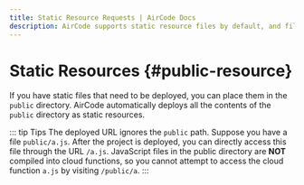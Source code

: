 ```yaml
---
title: Static Resource Requests | AirCode Docs
description: AirCode supports static resource files by default, and files in the directory can be directly requested.
---
```


# Static Resources {#public-resource}

If you have static files that need to be deployed, you can place them in the `public` directory. AirCode automatically deploys all the contents of the `public` directory as static resources.

::: tip Tips
The deployed URL ignores the `public` path. Suppose you have a file `public/a.js`. After the project is deployed, you can directly access this file through the URL `/a.js`. JavaScript files in the public directory are **NOT** compiled into cloud functions, so you cannot attempt to access the cloud function `a.js` by visiting `/public/a`.
:::
